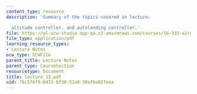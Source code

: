 ```yaml
---
content_type: resource
description: 'Summary of the topics covered in lecture:

  altitude controller, and autolanding controller.'
file: https://ol-ocw-studio-app-qa.s3.amazonaws.com/courses/16-333-aircraft-stability-and-control-fall-2004/76c576f96472bf3052a038afba82feea_lecture_13.pdf
file_type: application/pdf
learning_resource_types:
- Lecture Notes
ocw_type: OCWFile
parent_title: Lecture Notes
parent_type: CourseSection
resourcetype: Document
title: lecture_13.pdf
uid: 76c576f9-6472-bf30-52a0-38afba82feea
---
```

